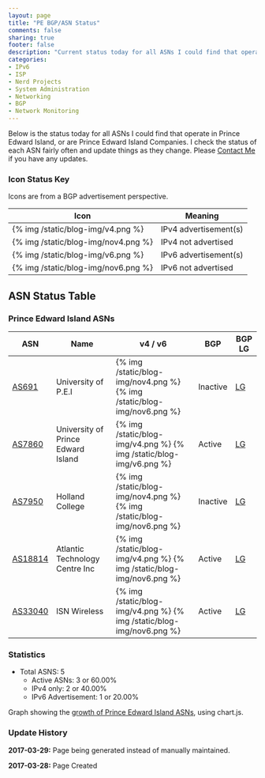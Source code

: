 ```yaml
---
layout: page
title: "PE BGP/ASN Status"
comments: false
sharing: true
footer: false
description: "Current status today for all ASNs I could find that operate in Prince Edward Island, or are Prince Edward Island Companies."
categories:
- IPv6
- ISP
- Nerd Projects
- System Administration
- Networking
- BGP
- Network Monitoring
---
```

Below is the status today for all ASNs I could find that operate in Prince Edward Island, or are Prince Edward Island Companies. I check the status of each ASN fairly often and update things as they change. Please [Contact Me](/contact/) if you have any updates.

### Icon Status Key

Icons are from a BGP advertisement perspective.

Icon | Meaning
---- | -------
{% img /static/blog-img/v4.png %} | IPv4 advertisement(s)
{% img /static/blog-img/nov4.png %} | IPv4 not advertised
{% img /static/blog-img/v6.png %} | IPv6 advertisement(s)
{% img /static/blog-img/nov6.png %} | IPv6 not advertised

## ASN Status Table

### Prince Edward Island ASNs

ASN | Name | v4 / v6 | BGP | BGP LG
--- | ---- | ------- | --- | ------
[AS691](https://stat.ripe.net/AS691) | University of P.E.I | {% img /static/blog-img/nov4.png %} {% img /static/blog-img/nov6.png %} | Inactive | [LG](http://lg.hextet.net/cgi-bin/bgplg?cmd=show+ip+bgp+source-as&req=691)
[AS7860](https://stat.ripe.net/AS7860) | University of Prince Edward Island | {% img /static/blog-img/v4.png %} {% img /static/blog-img/v6.png %} | Active | [LG](http://lg.hextet.net/cgi-bin/bgplg?cmd=show+ip+bgp+source-as&req=7860)
[AS7950](https://stat.ripe.net/AS7950) | Holland College | {% img /static/blog-img/nov4.png %} {% img /static/blog-img/nov6.png %} | Inactive | [LG](http://lg.hextet.net/cgi-bin/bgplg?cmd=show+ip+bgp+source-as&req=7950)
[AS18814](https://stat.ripe.net/AS18814) | Atlantic Technology Centre Inc | {% img /static/blog-img/v4.png %} {% img /static/blog-img/nov6.png %} | Active | [LG](http://lg.hextet.net/cgi-bin/bgplg?cmd=show+ip+bgp+source-as&req=18814)
[AS33040](https://stat.ripe.net/AS33040) | ISN Wireless | {% img /static/blog-img/v4.png %} {% img /static/blog-img/nov6.png %} | Active | [LG](http://lg.hextet.net/cgi-bin/bgplg?cmd=show+ip+bgp+source-as&req=33040)

### Statistics

* Total ASNS: 5
  * Active ASNs: 3 or 60.00%
  * IPv4 only: 2 or 40.00%
  * IPv6 Advertisement: 1 or 20.00%

Graph showing the [growth of Prince Edward Island ASNs](/bgp/pe/asns/), using chart.js.

### Update History

**2017-03-29:** Page being generated instead of manually maintained.

**2017-03-28:** Page Created
